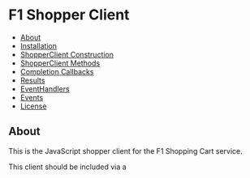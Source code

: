 # F1 Shopper Client

* [About](#about)
* [Installation](#installation)
* [ShopperClient Construction](#shopperclient-construction)
* [ShopperClient Methods](#shopperclient-methods)
* [Completion Callbacks](#completion-callbacks)
* [Results](#results)
* [EventHandlers](#eventhandlers)
* [Events](#events)
* [License](#license)

## About

This is the JavaScript shopper client for the F1 Shopping Cart service.

This client should be included via a <script> tag in the shopper-facing
webpages. It enables shoppers to add items to their carts, remove items
from their carts, etc.

## Installation

Use this tag in the shopper webpage:

```html
<script type="text/javascript" src="https://js.f1shoppingcart.com/v1/shopper.js"></script>
```

## ShopperClient Construction

All interactions between the shopper web page and the F1 Shopping Cart
service happen via the ShopperClient object. Constructing a ShopperClient
requires an App Id string which can be obtained from F1
Customer Support. For example:
```javascript
var client = new ShopperClient("TestAppId");
```

The F1 Shopping Cart client library loads asynchronously, so the application
needs to wait until the F1 library is fully loaded before constructing the
client and calling methods.

The best way to do this is via the window.f1OnReadyCallback. If this callback
is defined, the client library will call it when it is done loading. The
callback should accept a single response object as an argument. This object
has two properties:
* result: If the library loaded successfully, this property will
contain the string 'F1 client is ready'.
* error: If the library failed to load successfully, this property will
contain an error object explaining the failure.

Only one of these properties will be non-null. The application should
check which property is set and respond accordingly.

Note that the window.f1OnReadyCallback must be defined before the F1 script tag
is loaded. Here is an example of proper loading and client construction using the
window.f1OnReadyCallback:

```
<script type="text/javascript">
    window.f1OnReadyCallback = function(rsp) {
        if (rsp.error) {
            console.error('F1 script failed to load: %s', rsp.error);
        } else {
            console.log(rsp.result);
            var client = new ShopperClient("INTERNAL_TEST_APP_ID");
            // Do something with the client here ...
        }
    };
</script>

<script type="text/javascript" src="https://js.f1shoppingcart.com/v1/shopper.js">
</script>
```

## ShopperClient Methods

* [addToCart](#addtocart)
* [removeFromCart](#removefromcart)
* [setCartQuantity](#setcartquantity)
* [emptyCart](#emptycart)
* [getCartSecondsRemaining](#getcartsecondsremaining)
* [getCartState](#getcartstate)
* [getStockState](#getstockstate)
* [bindCartStateEvent](#bindcartstateevent)
* [bindStockStateEvent](#bindstockstateevent)
* [bindCartExpiredEvent](#bindcartexpiredevent)
* [bindCustomEvent](#bindcustomevent)

### addToCart
#### Description
Add an item to the shopper's cart.
#### Parameters
* sku: (integer) The SKU (Stock Keeping Unit) of the item to be added
* qtyRequested: (integer) The number of items requested. Note that fewer
items may actually be added, due to stock availability or purchase limits.
See the return value for details on the quantity in the cart after
the operation completes.
* cb: ([Completion callback](#completion-callbacks))
#### Return Value
This is an async method. The specified
[completion callback](#completion-callbacks) will be called with the
results of the request. See [AddToCartResult](#addtocartresult) for result
details. The web application should also bind a handler to the
[CartStateEvent](#cartstateevent) to see any changes to the shopper's
cart, since cart contents may change due to admin actions, cart expiration,
actions in other browser sessions, etc. See
[bindCartStateEvent](#bindcartstateevent) for more information.
#### Examples
```javascript
var sku = 81;
var qtyRequested = 4;
client.addToCart(sku, qtyRequested, function(rsp) {
  if (rsp.error) {
    // Do something with the rsp.error
    console.error("addToCart failed. Error: " + rsp.error);
  } else {
    var result = rsp.result;
    console.log("Quantity requested: " + qtyRequested);
    console.log("Quantity added to cart: " + result.qtyAdded);
    console.log("Quantity of this SKU currently in cart: " + result.cartQty);
    console.log("Why: " + result.why);
  }
});
```

### removeFromCart
#### Description
Remove item(s) from the shopper's cart
#### Parameters
* sku: (integer) The SKU (Stock Keeping Unit) of the item to be removed
* qty: (integer) The number of items to be removed
* cb: ([Completion callback](#completion-callbacks))
#### Return Value
This is an async method. The specified
[completion callback](#completion-callbacks) will be called with the
results of the request. See [RemoveFromCartResult](#removefromcartresult)
for result details. The web application should also bind a handler to the
[CartStateEvent](#cartstateevent) to see any changes to the shopper's
cart, since cart contents may change due to admin actions, cart expiration,
actions in other browser sessions, etc. See
[bindCartStateEvent](#bindcartstateevent) for more information.
#### Examples
```javascript
var sku = 81;
var qtyToRemove = 4;
client.removeFromCart(sku, qtyToRemove,  function(rsp) {
  if (rsp.error) {
    // Do something with the rsp.error
    console.error("removeFromCart failed. Error: " + rsp.error);
  } else {
    var result = rsp.result;
    console.log("Quantity to be removed: " + qtyToRemove);
    console.log("Quantity actually removed: " + result.qtyRemoved);
    console.log("Quantity of this SKU remaining in cart: " + result.cartQty);
  }
});
```

### setCartQuantity
#### Description
Set the quantity of a SKU in the shopper's cart.
#### Parameters
* sku: (integer) The SKU (Stock Keeping Unit) of the item
* qty: (integer) The desired quantity. Note that a lower quantity
may actually be set in the cart, due to stock availability or purchase limits.
See the return value for details on the quantity in the cart after the
operation completes.
* cb: ([Completion callback](#completion-callbacks))
#### Return Value
This is an async method. The specified
[completion callback](#completion-callbacks) will be called with the
results of the request. See [SetCartQuantityResult](#setcartquantityresult)
for result details. The web application should also bind a handler to the
[CartStateEvent](#cartstateevent) to see any changes to the shopper's
cart, since cart contents may change due to admin actions, cart expiration,
actions in other browser sessions, etc. See
[bindCartStateEvent](#bindcartstateevent) for more information.
#### Examples
```javascript
var sku = 81;
var desiredQty = 4;
client.setCartQuantity(sku, desiredQty, function(rsp) {
  if (rsp.error) {
    // Do something with the rsp.error
    console.error("setCartQuantity failed. Error: " + rsp.error);
  } else {
    var result = rsp.result;
    console.log("Desired quantity: " + desiredQty);
    console.log("Quantity of this SKU currently in cart: " + result.cartQty);
    console.log("Why: " + result.why);
  }
});
```

### emptyCart
#### Description
Empty the shopper's cart
#### Parameters
* cb: ([Completion callback](#completion-callbacks))
#### Return Value
This is an async method. The specified
[completion callback](#completion-callbacks) will be called with the
results of the request. See [EmptyCartResult](#emptycartresult)
for result details. The web application should also bind a handler to the
[CartStateEvent](#cartstateevent) to see any changes to the shopper's
cart, since cart contents may change due to admin actions, cart expiration,
actions in other browser sessions, etc. See
[bindCartStateEvent](#bindcartstateevent) for more information.
#### Examples
```javascript
client.emptyCart(function(rsp) {
  if (rsp.error) {
    // Do something with the rsp.error
    console.error("emptyCart failed due to an error. Error: " + rsp.error);
  } else {
    if (rsp.result) {
      console.log("Cart was successfully emptied.");
    } else {
      console.log("emptyCart failed.");
    }
  }
});
```

### getCartSecondsRemaining
#### Description
Gets the number of seconds remaining before the shopper's
cart is automatically emptied. See also seller client methods
[SellerClient::getCartDurationSeconds](seller.md/#getcartdurationseconds) and
[SellerClient::setCartDurationSeconds](seller.md#setcartdurationseconds)
for more information.
#### Parameters
* cb: ([Completion callback](#completion-callbacks))
#### Return Value
This is an async method. The specified
[completion callback](#completion-callbacks) will be called with the
results of the request.
See [GetCartSecondsRemainingResult](#getcartsecondsremainingresult)
for result details.
#### Examples
```javascript
client.getCartSecondsRemaining(function(rsp) {
  if (rsp.error) {
    // Do something with the rsp.error
    console.error("getCartSecondsRemaining failed due to an error. Error: "
	  + rsp.error);
  } else {
    console.log("Cart will expire in " + rsp.result + " seconds.");
  }
});
```

### getCartState
#### Description
Request that a [CartStateEvent](#cartstateevent) be sent
#### Parameters
* None
#### Return Value
This is an async method and does not return a value.
The web application should bind a handler to the
[CartStateEvent](#cartstateevent) to see the event that will be sent
as a result of calling this method. See
[bindCartStateEvent](#bindcartstateevent) for more information.
#### Examples
```javascript
client.getCartState();
```

### getStockState
#### Description
Request that a [StockStateEvent](#stockstateevent) be sent
#### Parameters
* None
#### Return Value
This is an async method and does not return a value.
The web application should bind a handler to the
[StockStateEvent](#stockstateevent) to see the event that will be sent
as a result of calling this method. See
[bindStockStateEvent](#bindstockstateevent) for more information.
#### Examples
```javascript
client.getStockState();
```

### bindCartStateEvent
#### Description
Bind a handler for [CartStateEvents](#cartstateevent)
#### Parameters
* handler: ([Event Handler](#event-handlers))
#### Return Value
This method returns null.
#### Examples
```javascript
client.bindCartStateEvent(function(event) {
  // Do something with the lineItems
  var numItems = event.lineItems.length;
  console.log("Got CartStateEvent");
  for (var i = 0; i < numItems; i++) {
    var lineItem = event.lineItems[i];
    console.log("SKU: " + lineItem.sku + " Qty: " + lineItem.qty);
  }
});
```

### bindStockStateEvent
#### Description
Bind a handler for [StockStateEvents](#stockstateevent)
#### Parameters
* handler: ([Event Handler](#event-handlers))
#### Return Value
This method returns null.
#### Examples
```javascript
client.bindStockStateEvent(function(event) {
  // Do something with the lineItems
  var numItems = event.lineItems.length;
  console.log("Got StockStateEvent");
});
```

### bindCartExpiredEvent
#### Description
Bind a handler for [CartExpiredEvents](#cartexpiredevent)
#### Parameters
* handler: ([Event Handler](#event-handlers))
#### Return Value
This method returns null.
#### Examples
```javascript
client.bindCartExpiredEvent(function(event) {
  console.log("Your cart has expired.");
});
```

### bindCustomEvent
#### Description
Bind a handler for [CustomEvents](#customevent)
#### Parameters
* eventName: (string) The name of the custom event to be bound
* handler: [Event Handler](#event-handlers) Handler for this
custom event.
#### Return Value
This method returns null.
#### Examples
```javascript
client.bindCustomEvent("SomeCustomEvent", function(event) {
  // Do something with the event, which is a string
  console.log("Got SomeCustomEvent: " + event);
});
```

## Completion Callbacks
Completion callbacks are passed as a parameter to the
[addToCart](#addtocart), [removeFromCart](#removefromcart),
[setCartQuantity](#setcartquantity),
[emptyCart](#emptycart), and
[getCartSecondsRemaining](#getcartsecondsremaining),
methods. Completion callbacks
receive a single [Method Response Object](#method-response-objects)
as a parameter.

### Method Response Objects
The [Method Response Object](#method-response-objects) has two
properties:
* result: The result of the method call if it succeeded. Depending on
the method invoked, the result will one of:
  * [AddToCartResult](#addtocartresult)
  * [RemoveFromCartResult](#removefromcartresult)
  * [SetCartQuantityResult](#setcartquantityresult)
  * [EmptyCartResult](#emptycartresult)
  * [GetCartSecondsRemainingResult](#getcartsecondsremainingresult)
* error: An error object if the method call failed
Only one of these properties will be non-null. The application should
check which property is set and respond accordingly.

## Results
### AddToCartResult
An AddToCartResult is an object with three properties:
* qtyAdded: (integer) The quantity actually added to the cart
* cartQty: (integer) The quantity of the specified SKU currently in the cart.
* why: (string) Explanation of qtyAdded. "ALL" indicates
that all requested items were added to the cart. "STOCK" indicates that
fewer items were added than requested because of insufficient
stock. "LIMIT" indicates that fewer items were added than requested
because of a purchase limit on the requested item.

### RemoveFromCartResult
A RemoveFromCartResult is an object with two properties:
* qtyRemoved: (integer) The quantity removed from the cart
* cartQty: (integer) The quantity of the specified SKU remaining in the cart.

### SetCartQuantityResult
A SetCartQuantityResult is an object with two properties:
* cartQty: (integer) The quantity of the specified SKU currently in the cart.
* why: (string) Explanation of cartQty. "ALL" indicates
that the desired quantity was set. "STOCK" indicates that
the quantity was set to fewer items because of insufficient
stock. "LIMIT" indicates that the quantity was set to fewer items
because of a purchase limit on the requested item.

### EmptyCartResult
An EmptyCartResult is a simple boolean value. It is true if the emptyCart
operation succeeded, and false otherwise.

### GetCartSecondsRemainingResult
A GetCartSecondsRemainingResult is an integer representing the number of
seconds remaining until the user's cart expires and is automatically
emptied.

## Event Handlers
Event handlers are functions that recieve an event as their
only parameter. Depending on the event that was bound, the event will be
one of:
* [CartStateEvent](#cartstateevent)
* [StockStateEvent](#stockstateevent)
* [CustomEvent](#customevent)

## Events
Events are sent from the F1 Shopping Cart service to the shopper's browser.

### CartStateEvent
Sent when the state of the shopper's
cart changes for any reason. This event is an object with one property:
* lineItems: An array of [LineItems](#lineitem) representing the items
in the cart.

### StockStateEvent
Sent approximately once per second if there have been any stock state
changes in the last second. This event is an object with one property:
* lineItems: An array of [LineItems](#lineitem) representing the stock
levels of all SKUs.

### CustomEvent
Sent by [SellerClient::sendEventToShopper](seller.md/#sendeventtoshopper) or
[SellerClient::sendEventToAllShoppers](seller.md/#sendeventtoallshoppers),
CustomEvents are arbitrary strings. Their
semantics are determined by the application.

### LineItem
Each LineItem is an object with two properties:
* sku: (integer) SKU
* qty: (integer) Quantity

## License

Copyright (c) 2017 Deer Creek Labs, LLC

Distributed under the Apache Software License, Version 2.0
http://www.apache.org/licenses/LICENSE-2.0.txt

